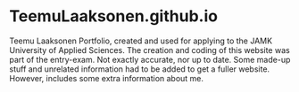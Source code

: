 # TeemuLaaksonen.github.io
Teemu Laaksonen Portfolio, created and used for applying to the JAMK University of Applied Sciences. The creation and coding of this website was part of the entry-exam.
Not exactly accurate, nor up to date. Some made-up stuff and unrelated information had to be added to get a fuller website. However, includes some extra information about me.
